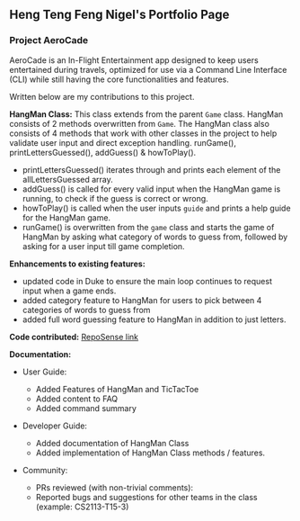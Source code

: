 ## Heng Teng Feng Nigel's Portfolio Page

### Project AeroCade

AeroCade is an In-Flight Entertainment app designed to keep users entertained during travels,
optimized for use via a Command Line Interface (CLI) while still having the core functionalities and features.

Written below are my contributions to this project.

**HangMan Class:**
This class extends from the parent `Game` class. HangMan consists of 2 methods overwritten from `Game`.
The HangMan class also consists of 4 methods that work with other classes in the project to help validate user input and direct exception handling.
runGame(), printLettersGuessed(), addGuess() & howToPlay().

* printLettersGuessed() iterates through and prints each element of the allLettersGuessed array.
* addGuess() is called for every valid input when the HangMan game is running, to check if the guess is correct or wrong.
* howToPlay() is called when the user inputs `guide` and prints a help guide for the HangMan game.
* runGame() is overwritten from the `game` class and starts the game of HangMan by asking what category of words to guess from, followed by asking for a user input till game completion.


**Enhancements to existing features:**
* updated code in Duke to ensure the main loop continues to request input when a game ends.
* added category feature to HangMan for users to pick between 4 categories of words to guess from
* added full word guessing feature to HangMan in addition to just letters.



**Code contributed:** [RepoSense link](https://nus-cs2113-ay2324s2.github.io/tp-dashboard/?search=nigelheng&breakdown=true&sort=groupTitle%20dsc&sortWithin=title&since=2024-02-23&timeframe=commit&mergegroup=&groupSelect=groupByRepos&checkedFileTypes=docs~functional-code~test-code~other)

**Documentation:**

- User Guide:
  - Added Features of HangMan and TicTacToe
  - Added content to FAQ
  - Added command summary

- Developer Guide:
  - Added documentation of HangMan Class
  - Added implementation of HangMan Class methods / features.

- Community:
  - PRs reviewed (with non-trivial comments):
  - Reported bugs and suggestions for other teams in the class (example: CS2113-T15-3)
